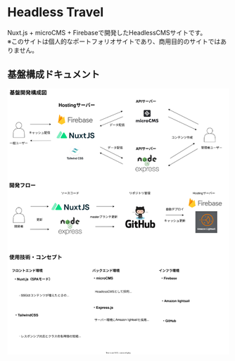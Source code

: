 # Headless Travel
Nuxt.js + microCMS + Firebaseで開発したHeadlessCMSサイトです。  
※このサイトは個人的なポートフォリオサイトであり、商用目的のサイトではありません。  


## 基盤構成ドキュメント
![](./drawio.svg)
